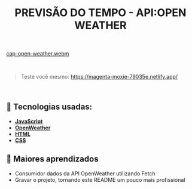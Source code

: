 <h1 align=center> PREVISÃO DO TEMPO - API:OPEN WEATHER </h1>

<br>

[cap-open-weather.webm](https://github.com/RonaldoFidelis/openWeather/assets/92171641/5552816d-be4f-4774-b275-d3cabb61fe99)

<br>

> Teste você mesmo: https://magenta-moxie-79035e.netlify.app/

<br>


## 🚀 Tecnologias usadas:

* **[ JavaScript ](https://developer.mozilla.org/en-US/docs/Web/JavaScript)**
* **[ OpenWeather ](https://openweathermap.org/api)**
* **[ HTML ](https://developer.mozilla.org/pt-BR/docs/Web/HTML)**
* **[ CSS ](https://developer.mozilla.org/pt-BR/docs/Web/CSS)**


## 📝 Maiores aprendizados

* Consumidor dados da API OpenWeather utilizando Fetch
* Gravar o projeto, tornando este README um pouco mais profissional
